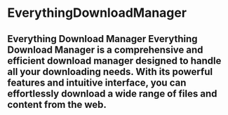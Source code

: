 # EverythingDownloadManager
## Everything Download Manager  Everything Download Manager is a comprehensive and efficient download manager designed to handle all your downloading needs. With its powerful features and intuitive interface, you can effortlessly download a wide range of files and content from the web.
